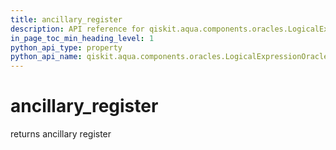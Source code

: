 ```yaml
---
title: ancillary_register
description: API reference for qiskit.aqua.components.oracles.LogicalExpressionOracle.ancillary_register
in_page_toc_min_heading_level: 1
python_api_type: property
python_api_name: qiskit.aqua.components.oracles.LogicalExpressionOracle.ancillary_register
---
```


# ancillary\_register

returns ancillary register

